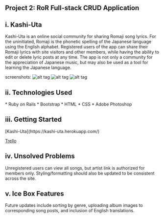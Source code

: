<h2>Project 2: RoR Full-stack CRUD Application</h2>

<h2>i. Kashi-Uta</h2>

Kashi-Uta is an online social community for sharing Romaji song lyrics. For the uninitiated, Romaji is the phonetic spelling of the Japanese language using the English alphabet. Registered users of the app can share their Romaji lyrics with site visitors and other members, while having the ability to edit or delete lyric posts at any time. The app is not only a community for the appreciation of Japanese music, but may also be used as a tool for learning the Japanese language.

screenshots:
![alt tag](http://imgur.com/oqUhMVx.jpg "screenshot1")
![alt tag](http://imgur.com/oqUhMVx.jpg "screenshot2")
![alt tag](http://imgur.com/oqUhMVx.jpg "screenshot3")

<h2>ii. Technologies Used</h2>
* Ruby on Rails
* Bootstrap
* HTML
* CSS
* Adobe Photoshop

<h2>iii. Getting Started</h2>
[Kashi-Uta](https://kashi-uta.herokuapp.com/)

[Trello](https://trello.com/b/mLnyoOEi/project-2-kashi-uta)

<h2>iv. Unsolved Problems</h2>
Unregistered users can view all songs, but artist link is authorized for members only. Styling/formatting should also be updated to be consistent across the site.

<h2>v. Ice Box Features</h2>
Future updates include sorting by genre, uploading album images to corresponding song posts, and inclusion of English translations.
